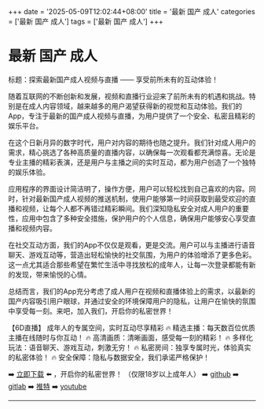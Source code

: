 +++
date = '2025-05-09T12:02:44+08:00'
title = '最新 国产 成人'
categories = ['最新 国产 成人']
tags = ['最新 国产 成人']
+++

# 最新 国产 成人

标题：探索最新国产成人视频与直播 —— 享受前所未有的互动体验！

随着互联网的不断创新和发展，视频和直播行业迎来了前所未有的机遇和挑战。特别是在成人内容领域，越来越多的用户渴望获得新的视觉和互动体验。我们的App，专注于最新的国产成人视频与直播，为用户提供了一个安全、私密且精彩的娱乐平台。

在这个日新月异的数字时代，用户对内容的期待也随之提升。我们针对成人用户的需求，精心挑选了各种高质量的直播内容，以确保每一次观看都充满惊喜。无论是专业主播的精彩表演，还是用户与主播之间的实时互动，都为用户创造了一个独特的娱乐体验。

应用程序的界面设计简洁明了，操作方便，用户可以轻松找到自己喜欢的内容。同时，针对最新国产成人视频的推送机制，使用户能够第一时间获取到最受欢迎的直播和视频，让每个人都不再错过精彩瞬间。我们深知隐私安全对成人用户的重要性，应用中包含了多种安全措施，保护用户的个人信息，确保用户能够安心享受直播和视频内容。

在社交互动方面，我们的App不仅仅是观看，更是交流。用户可以与主播进行语音聊天、游戏互动等，营造出轻松愉快的社交氛围，为用户的体验增添了更多色彩。这一点尤其适合那些希望在繁忙生活中寻找放松的成年人，让每一次登录都能有新的发现，带来愉悦的心情。

总结而言，我们的App充分考虑了成人用户在视频和直播体验上的需求，以最新的国产内容吸引用户眼球，并通过安全的环境保障用户的隐私，让用户在愉快的氛围中享受每一刻。来吧，加入我们，开启你的私密世界！

【6D直播】
成年人的专属空间，实时互动尽享精彩
🔥 精选主播：每天数百位优质主播在线随时与你互动！
🔥 高清画质：清晰画面，感受每一刻的精彩！
🔥 多样化玩法：语音聊天、游戏互动，刺激无穷！
🔥 私密房间：独享专属时光，体验真实的私密体验！
🔥 安全保障：隐私与数据安全，我们承诺严格保护！

➡️ [立即下载](https://down123.s3.ap-east-1.amazonaws.com/down/down.html?channelCode=blog) ⬅️ ，开启你的私密世界！
（仅限18岁以上成年人）
➡️ [github](https://aldult-live.github.io/)
➡️ [gitlab](https://seo-09598d.gitlab.io/)
➡️ [推特](https://x.com/wegame33)
➡️ [youtube](https://www.youtube.com/@6Dlive)

---
